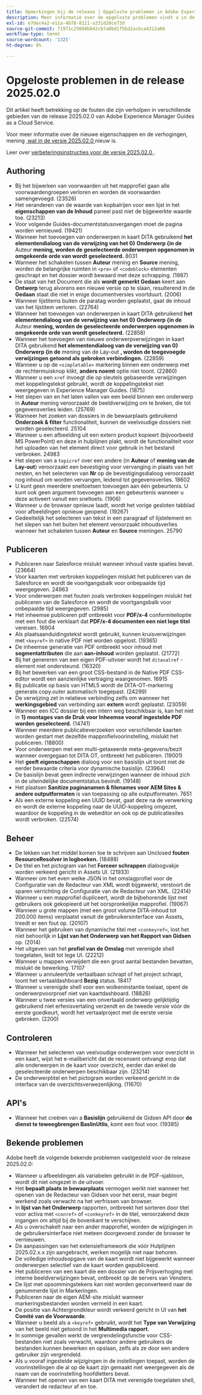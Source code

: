 ```yaml
---
title: Opmerkingen bij de release | Opgeloste problemen in Adobe Experience Manager Guides, release 2025.02.0
description: Meer informatie over de opgeloste problemen vindt u in de release 2025.02.0 van Adobe Experience Manager Guides as a Cloud Service.
exl-id: e7dec4a2-e11a-4b78-8111-a331d20ce73d
source-git-commit: 71971c25094b842cb7a0bd1f5bd2acbca4212a66
workflow-type: tm+mt
source-wordcount: '1325'
ht-degree: 0%

---
```


# Opgeloste problemen in de release 2025.02.0

Dit artikel heeft betrekking op de fouten die zijn verholpen in verschillende gebieden van de release 2025.02.0 van Adobe Experience Manager Guides as a Cloud Service.

Voor meer informatie over de nieuwe eigenschappen en de verhogingen, mening [&#x200B; wat in de versie 2025.02.0 &#x200B;](whats-new-2025-02-0.md) nieuw is.

Leer over [&#x200B; verbeteringsinstructies voor de versie 2025.02.0 &#x200B;](upgrade-instructions-2025-02-0.md).


## Authoring

- Bij het bijwerken van voorwaarden uit het mapprofiel gaan alle voorwaardengroepen verloren en worden de voorwaarden samengevoegd. (23526)
- Het veranderen van de waarde van kopbalrijen voor een lijst in het **eigenschappen van de Inhoud** paneel past niet de bijgewerkte waarde toe. (23213)
- Voor volgende Guides-documentstatusovergangen moet de pagina worden vernieuwd. (19421)
- Wanneer het toevoegen van onderwerpen in kaart DITA gebruikend **het elementendialoog van de verwijzing van het 0&rbrace; Onderwerp &lbrace;in de** Auteur **mening, worden de geselecteerde onderwerpen opgenomen in omgekeerde orde van wordt geselecteerd.** 8031
- Wanneer het schakelen tussen **Auteur** mening en **Source** mening, worden de belangrijke ruimten in `<pre>` of `<codeblock>` elementen geschrapt en het dossier wordt bewaard met deze schrapping. (1987)
- De staat van het Document die als **wordt gemerkt Gedaan** keert aan **Ontwerp** terug alvorens een nieuwe versie op te slaan, resulterend in de **Gedaan** staat die niet in enige documentversies voortduurt. (2006)
- Wanneer lijstitems buiten de paratag worden geplaatst, gaat de inhoud van het lijstitem verloren. (22764)
- Wanneer het toevoegen van onderwerpen in kaart DITA gebruikend **het elementendialoog van de verwijzing van het 0&rbrace; Onderwerp &lbrace;in de** Auteur **mening, worden de geselecteerde onderwerpen opgenomen in omgekeerde orde van wordt geselecteerd.** (22858)
- Wanneer het toevoegen van nieuwe onderwerpverwijzingen in kaart DITA gebruikend **het elementendialoog van de verwijzing van 0&rbrace; Onderwerp &lbrace;in de** mening van de Lay-out **, worden de toegevoegde verwijzingen getoond als gebroken verbindingen.** (22859)
- Wanneer u op de `<simpletable>` markering binnen een onderwerp met de rechtermuisknop klikt, **anders noemt** optie niet toont. (22860)
- Wanneer u een `xref` invoegt die op sleutels gebaseerde verwijzingen met koppelingstekst gebruikt, wordt de koppelingstekst niet weergegeven in Experience Manager Guides. (1875)
- Het slepen van en het laten vallen van een beeld binnen een onderwerp in **Auteur** mening veroorzaakt de beeldverwijzing om te breken, die tot gegevensverlies leiden. (25769)
- Wanneer het zoeken van dossiers in de bewaarplaats gebruikend **Onderzoek &amp; filter** functionaliteit, kunnen de veelvoudige dossiers niet worden geselecteerd. 25104
- Wanneer u een afbeelding uit een extern product kopieert (bijvoorbeeld MS PowerPoint) en deze in hulplijnen plakt, wordt de functionaliteit voor het uploaden van het element direct voor gebruik in het bestand verbroken. 24983
- Het slepen van a `topicref` over een andere (in **Auteur** of **mening van de Lay-out**) veroorzaakt een bevestiging voor vervanging in plaats van het nesten, en het selecteren van **Nr** op de bevestigingsdialoog veroorzaakt nog inhoud om worden vervangen, leidend tot gegevensverlies. 18602
- U kunt geen meerdere sneltoetsen toevoegen aan één gebeurtenis. U kunt ook geen argument toevoegen aan een gebeurtenis wanneer u deze activeert vanuit een sneltoets. (1906)
- Wanneer u de browser opnieuw laadt, wordt het vorige gesloten tabblad voor afbeeldingen opnieuw geopend. (19267)
- Gedeeltelijk het selecteren van tekst in een paragraaf of lijstelement en het slepen van het buiten het element veroorzaakt inhoudsverlies wanneer het schakelen tussen **Auteur** en **Source** meningen. 25790

## Publiceren

- Publiceren naar Salesforce mislukt wanneer inhoud vaste spaties bevat. (23664)
- Voor kaarten met verbroken koppelingen mislukt het publiceren van de Salesforce en wordt de voortgangsbalk voor onbepaalde tijd weergegeven. 24963
- Voor onderwerpen met fouten zoals verbroken koppelingen mislukt het publiceren van de Salesforce en wordt de voortgangsbalk voor onbepaalde tijd weergegeven. (2985)
- Het inheemse publiceren pdf ontbreekt voor **PDF/x-4** conformiteitoptie met een fout die verklaart dat **PDF/x-4 documenten een niet lege titel** vereisen. 16904
- Als plaatsaanduidingstekst wordt gebruikt, kunnen kruisverwijzingen met `<keyref>` in native PDF niet worden opgelost. (19365)
- De inheemse generatie van PDF ontbreekt voor inhoud met **segmentattributen** die aan **aan-inhoud** worden geplaatst. (21772)
- Bij het genereren van een eigen PDF-uitvoer wordt het `ditavalref` -element niet ondersteund. (16320)
- Bij het bewerken van een groot CSS-bestand in de Native PDF CSS-editor wordt een aanzienlijke vertraging waargenomen. 16915
- Bij publicatie op basis van HTML5 wordt de DITA-OT-markering generate.copy.outer automatisch toegepast. (24299)
- De verwijzing zet in relatieve verbinding zelfs om wanneer het **werkingsgebied** van verbinding aan **extern** wordt geplaatst. (23059)
- Wanneer een ICC dossier bij een intern weg beschikbaar is, kan het niet in **1&rbrace; montages van de Druk voor Inheemse vooraf ingestelde PDF worden geselecteerd.** (14741)
- Wanneer meerdere publicatieverzoeken voor verschillende kaarten worden gestart met dezelfde mapprofielvoorinstelling, mislukt het publiceren. (18800)
- Voor onderwerpen met een multi-getaxeerde meta-gegevens/bezit wanneer overgegaan tot DITA OT, ontbreekt het publiceren. (19001)
- Het **geeft eigenschappen** dialoog voor een basislijn uit toont niet de eerder bewaarde criteria voor dynamische basislijn.  (23964)
- De basislijn bevat geen indirecte verwijzingen wanneer de inhoud zich in de uiteindelijke documentstatus bevindt. (19148)
- Het plaatsen **Sanitize paginanamen &amp; filenames voor AEM Sites &amp; andere outputformaten** is van toepassing op alle outputformaten. 7651
- Als een externe koppeling een UUID bevat, gaat deze na de verwerking en wordt de externe koppeling naar de UUID-koppeling omgezet, waardoor de koppeling in de webeditor en ook op de publicatiesites wordt verbroken. (22574)


## Beheer

- De lekken van het middel komen toe te schrijven aan Unclosed **fouten ResourceResolver in logboeken.** (18488)
- De titel en het pictogram van het **Forceer schrappen** dialoogvakje worden verkeerd gericht in Assets UI. (21933)
- Wanneer om het even welke JSON in het omslagprofiel voor de Configuratie van de Redacteur van XML wordt bijgewerkt, verstoort de sparen verrichting de Configuratie van de Redacteur van XML. (22414)
- Wanneer u een mapprofiel dupliceert, wordt de bijbehorende lijst met gebruikers ook gekopieerd uit het oorspronkelijke mapprofiel. (19067)
- Wanneer u grote mappen (met een groot volume DITA-inhoud tot 200.000 items) verplaatst vanuit de gebruikersinterface van Assets, treedt er een fout op. (20107)
- Wanneer het gebruiken van dynamische titel met `<conkeyref>`, lost het niet behoorlijk in **Lijst van het Onderwerp van het Rapport van Gidsen** op. (2014)
- Het uitgeven van het **profiel van de Omslag** met verenigde shell toegelaten, leidt tot lege UI. (22212)
- Wanneer u mappen verwijdert die een groot aantal bestanden bevatten, mislukt de bewerking. 17107
- Wanneer u annuleert/de vertaalbaan schrapt of het project schrapt, toont het vertaaldashboard **Bezig** status. 18417
- Wanneer u verenigde shell voor een wolkeninstantie toelaat, opent de onderwerpvoorproef niet van kaartdashboard. (18826)
- Wanneer u twee versies van een onvertaald onderwerp gelijktijdig gebruikend niet erfenisvertaling verzendt en de tweede versie vóór de eerste goedkeurt, wordt het vertaalproject met de eerste versie gebroken. (2200)


## Controleren

- Wanneer het selecteren van veelvoudige onderwerpen voor overzicht in een kaart, wijst het e-mailbericht dat de recensent ontvangt erop dat alle onderwerpen in de kaart voor overzicht, eerder dan enkel de geselecteerde onderwerpen beschikbaar zijn. (23214)
- De onderwerptitel en het pictogram worden verkeerd gericht in de interface van de overzichtsverwezenlijking. (11670)


## API&#39;s

- Wanneer het creëren van a **Basislijn** gebruikend de Gidsen API door **de dienst te teweegbrengen BaslinUtlis**, komt een fout voor. (19385)

## Bekende problemen

Adobe heeft de volgende bekende problemen vastgesteld voor de release 2025.02.0:

- Wanneer u afbeeldingen als variabelen gebruikt in de PDF-sjabloon, wordt dit niet omgezet in de uitvoer.
- Het **bepaalt plaats in bewaarplaats** vermogen werkt niet wanneer het openen van de Redacteur van Gidsen voor het eerst, maar begint werkend zoals verwacht na het verfrissen van browser.
- In **lijst van het Onderwerp** rapporten, ontbreekt het sorteren door titel voor activa met `<conref>` of `<conkeyref>` in de titel, veroorzakend deze ingangen om altijd bij de bovenkant te verschijnen.
- Als u overschakelt naar een ander mapprofiel, worden de wijzigingen in de gebruikersinterface niet meteen doorgevoerd zonder de browser te vernieuwen.
- De aanpassingen van het extensieframework die vóór Hulplijnen 2025.02.x.x zijn aangebracht, werken mogelijk niet naar behoren.
- De volledige inhoudsopgave van de kaart wordt niet bijgewerkt wanneer onderwerpen selectief van de kaart worden gepubliceerd.
- Het publiceren van een kaart die een dossier van de Prijsverhoging met interne beeldverwijzingen bevat, ontbreekt op de servers van Vensters.
- De lijst met opsommingstekens kan niet worden geconverteerd naar de genummerde lijst in Markeringen.
- Publiceren naar de eigen AEM-site mislukt wanneer markeringsbestanden worden vermeld in een kaart.
- De positie van Achtergrondkleur wordt verkeerd gericht in UI van **het Comité van de Voorwaarde**.
- Wanneer u beeld als a `<keyref>` gebruikt, wordt het **Type van Verwijzing** van het beeld niet getoond in het **Multimedia rapport**.
- In sommige gevallen werkt de vergrendelingsfunctie voor CSS-bestanden niet zoals verwacht, waardoor andere gebruikers de bestanden kunnen bewerken en opslaan, zelfs als ze door een andere gebruiker zijn vergrendeld.
- Als u vooraf ingestelde wijzigingen in de instellingen toepast, worden de voorinstellingen die al op de kaart zijn gemaakt niet weergegeven als de naam van de voorinstelling hoofdletters bevat.
- Wanneer het openen van een kaart DITA met verenigde toegelaten shell, verandert de redacteur af en toe.

